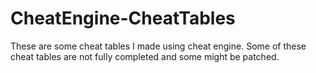 # CheatEngine-CheatTables
These are some cheat tables I made using cheat engine.
Some of these cheat tables are not fully completed and some might be patched.
